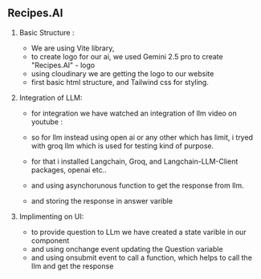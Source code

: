## Recipes.AI


1. Basic Structure :
    * We are using Vite library,
    * to create logo for our ai, we used Gemini 2.5 pro to create "Recipes.AI" - logo
    * using cloudinary we are getting the logo to our website
    * first basic html structure, and Tailwind css for styling.
    
2. Integration of LLM:
   * for integration we have watched an integration of llm video on youtube :
   

   * so for llm instead using open ai or any other which has limit, 
        i tryed with groq llm which is used for testing kind of purpose.
   * for that i installed Langchain, Groq, and Langchain-LLM-Client packages, openai etc..
   * and using asynchorunous function to get the response from llm.
   * and storing the response in answer varible 

3. Implimenting on UI:
   * to provide question to LLm we have created a state varible in our component
   * and using onchange event updating the Question variable 
   * and using onsubmit event to call a function, which helps to call the llm and get the response

